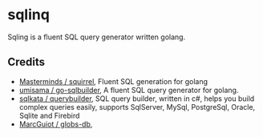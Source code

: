 # sqlinq

Sqling is a fluent SQL query generator written golang.

## Credits

- [Masterminds / squirrel](https://github.com/Masterminds/squirrel), Fluent SQL generation for golang
- [umisama / go-sqlbuilder](https://github.com/umisama/go-sqlbuilder), A fluent SQL query generator for golang.
- [sqlkata / querybuilder](https://sqlkata.com/), SQL query builder, written in c#, helps you build complex queries easily, supports SqlServer, MySql, PostgreSql, Oracle, Sqlite and Firebird
- [MarcGuiot / globs-db](https://github.com/MarcGuiot/globs-db),

